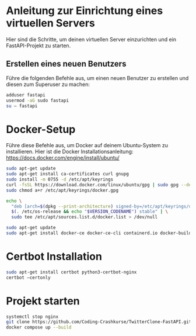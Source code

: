 # Anleitung zur Einrichtung eines virtuellen Servers

Hier sind die Schritte, um deinen virtuellen Server einzurichten und ein FastAPI-Projekt zu starten.

## Erstellen eines neuen Benutzers

Führe die folgenden Befehle aus, um einen neuen Benutzer zu erstellen und diesen zum Superuser zu machen:

```bash
adduser fastapi
usermod -aG sudo fastapi
su – fastapi
```

# Docker-Setup

Führe diese Befehle aus, um Docker auf deinem Ubuntu-System zu installieren. Hier ist die Docker Installationsanleitung: https://docs.docker.com/engine/install/ubuntu/

```bash
sudo apt-get update
sudo apt-get install ca-certificates curl gnupg
sudo install -m 0755 -d /etc/apt/keyrings
curl -fsSL https://download.docker.com/linux/ubuntu/gpg | sudo gpg --dearmor -o /etc/apt/keyrings/docker.gpg
sudo chmod a+r /etc/apt/keyrings/docker.gpg

echo \
  "deb [arch=$(dpkg --print-architecture) signed-by=/etc/apt/keyrings/docker.gpg] https://download.docker.com/linux/ubuntu \
  $(. /etc/os-release && echo "$VERSION_CODENAME") stable" | \
  sudo tee /etc/apt/sources.list.d/docker.list > /dev/null

sudo apt-get update
sudo apt-get install docker-ce docker-ce-cli containerd.io docker-buildx-plugin docker-compose-plugin
```

# Certbot Installation

```bash
sudo apt-get install certbot python3-certbot-nginx
certbot –certonly
```

# Projekt starten

```bash
systemctl stop nginx
git clone https://github.com/Coding-Crashkurse/TwitterClone-FastAPI.git -b deployment
docker compose up --build

```
